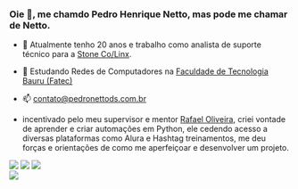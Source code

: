### Oie 👋, me chamdo Pedro Henrique Netto, mas pode me chamar de Netto.

- 🔭 Atualmente tenho 20 anos e trabalho como analista de suporte técnico para a [Stone Co/Linx](https://www.linkedin.com/in/pedronettods/).
- 🌱 Estudando Redes de Computadores na [Faculdade de Tecnologia Bauru (Fatec)](https://fatecbauru.cps.sp.gov.br/)
- 📫 contato@pedronettods.com.br

- incentivado pelo meu supervisor e mentor [Rafael Oliveira](https://www.linkedin.com/in/rafael19/), criei vontade de aprender e criar automações em Python, ele cedendo acesso a diversas plataformas como Alura e Hashtag treinamentos, me deu forças e orientações de como me aperfeiçoar e desenvolver um projeto.

<div>
<img src="https://img.shields.io/badge/Visual_Studio-5C2D91?style=for-the-badge&logo=visual%20studio&logoColor=white">
<img src="https://img.shields.io/badge/Python-14354C?style=for-the-badge&logo=python&logoColor=white">
<img src="https://img.shields.io/badge/HTML5-E34F26?style=for-the-badge&logo=html5&logoColor=white">

</div>
<img src="https://github-readme-stats.vercel.app/api/top-langs/?username=PedroNettoDs&theme=blue-green">

